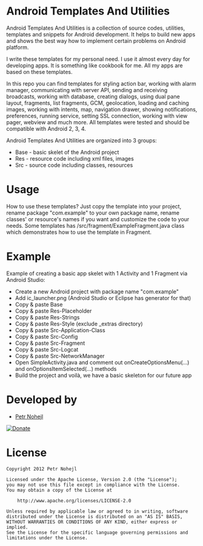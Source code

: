Android Templates And Utilities
===============================

Android Templates And Utilities is a collection of source codes, utilities, 
templates and snippets for Android development. It helps to build new apps and 
shows the best way how to implement certain problems on Android platform.

I write these templates for my personal need. I use it almost every day
for developing apps. It is something like cookbook for me. All my apps are
based on these templates.

In this repo you can find templates for styling action bar, working with alarm
manager, communicating with server API, sending and receiving broadcasts,
working with database, creating dialogs, using dual pane layout, fragments,
list fragments, GCM, geolocation, loading and caching images,
working with intents, map, navigation drawer, showing notifications,
preferences, running service, setting SSL connection, working with view pager,
webview and much more. All templates were tested and should be compatible
with Android 2, 3, 4.

Android Templates And Utilities are organized into 3 groups:

* Base - basic skelet of the Android project
* Res - resource code including xml files, images
* Src - source code including classes, resources


Usage
=====

How to use these templates? Just copy the template into your project, rename
package "com.example" to your own package name, rename classes' or resource's
names if you want and customize the code to your needs. Some templates has
/src/fragment/ExampleFragment.java class which demonstrates how to use
the template in Fragment.


Example
=======

Example of creating a basic app skelet with 1 Activity and 1 Fragment via Android Studio:

* Create a new Android project with package name "com.example"
* Add ic_launcher.png (Android Studio or Eclipse has generator for that)
* Copy & paste Base
* Copy & paste Res-Placeholder
* Copy & paste Res-Strings
* Copy & paste Res-Style (exclude _extras directory)
* Copy & paste Src-Application-Class
* Copy & paste Src-Config
* Copy & paste Src-Fragment
* Copy & paste Src-Logcat
* Copy & paste Src-NetworkManager
* Open SimpleActivity.java and comment out onCreateOptionsMenu(...) and onOptionsItemSelected(...) methods
* Build the project and voilà, we have a basic skeleton for our future app


Developed by
============

* [Petr Nohejl](http://petrnohejl.cz)

[![Donate](https://www.paypalobjects.com/en_US/i/btn/btn_donate_SM.gif)](https://www.paypal.com/cgi-bin/webscr?cmd=_s-xclick&hosted_button_id=B3JBY3NU6L2XY)


License
=======

    Copyright 2012 Petr Nohejl

    Licensed under the Apache License, Version 2.0 (the "License");
    you may not use this file except in compliance with the License.
    You may obtain a copy of the License at

        http://www.apache.org/licenses/LICENSE-2.0

    Unless required by applicable law or agreed to in writing, software
    distributed under the License is distributed on an "AS IS" BASIS,
    WITHOUT WARRANTIES OR CONDITIONS OF ANY KIND, either express or implied.
    See the License for the specific language governing permissions and
    limitations under the License.
